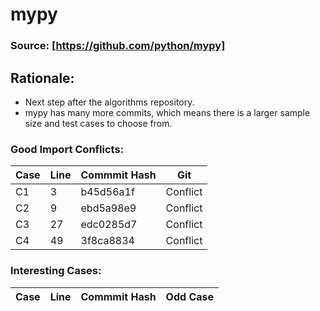 # mypy

### Source: [https://github.com/python/mypy]


## Rationale:
* Next step after the algorithms repository.
* mypy has many more commits, which means there is a larger sample size and test cases to choose from. 

### Good Import Conflicts:
 Case | Line | Commmit Hash | Git 
--- | --- | --- | ---
C1 | 3 | b45d56a1f | Conflict
C2 | 9 | ebd5a98e9 | Conflict
C3 | 27 | edc0285d7 | Conflict
C4 | 49 | 3f8ca8834 | Conflict


### Interesting Cases:
 Case | Line | Commmit Hash | Odd Case
--- | --- | --- | --- |
